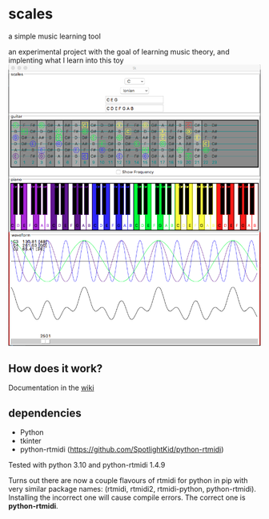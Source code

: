 # scales
a simple music learning tool

an experimental project with the goal of learning music theory, and implenting what I learn into this toy
![screenshot](/documentation/ui.png)

## How does it work? 
Documentation in the [wiki](https://github.com/0XDE57/scales/wiki/How-to-calculate-notes-and-frequencies%3F)

## dependencies
- Python
- tkinter
- python-rtmidi (https://github.com/SpotlightKid/python-rtmidi)

Tested with python 3.10 and python-rtmidi 1.4.9 

Turns out there are now a couple flavours of rtmidi for python in pip with very similar package names: (rtmidi, rtmidi2, rtmidi-python, python-rtmidi).
Installing the incorrect one will cause compile errors. The correct one is **python-rtmidi**. 
